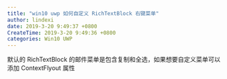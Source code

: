 ```yaml
---
title: "win10 uwp 如何自定义 RichTextBlock 右键菜单"
author: lindexi
date: 2019-3-20 9:49:37 +0800
CreateTime: 2019-3-20 9:49:36 +0800
categories: Win10 UWP
---
```


默认的 RichTextBlock 的邮件菜单是包含复制和全选，如果想要自定义菜单可以添加 ContextFlyout 属性

<!--more-->


<!-- cdsn -->

